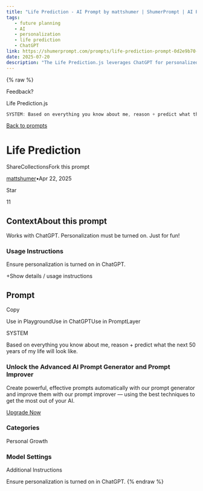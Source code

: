 ```yaml
---
title: "Life Prediction - AI Prompt by mattshumer | ShumerPrompt | AI Prompt Marketplace"
tags:
   - future planning
   - AI
   - personalization
   - life prediction
   - ChatGPT
link: https://shumerprompt.com/prompts/life-prediction-prompt-0d2e9b70-35b8-460c-9ee5-ddbed3bc3041
date: 2025-07-20
description: "The Life Prediction.js leverages ChatGPT for personalized life forecasting over the next 50 years, integrating user-specific data for tailored predictions. This prompt operates under the assumption that personalization features are active, potentially enhancing the accuracy of outcomes. The tool is positioned as a playful exploration of personal growth insights facilitated by AI, illustrating the growing intersection of machine learning and self-improvement. Key implications include the ethical considerations of AI in personal life assessments and the necessity for robust data privacy measures."
---
```

{% raw %}

Feedback?

Life Prediction.js

```typescript syntax-highlighted
SYSTEM: Based on everything you know about me, reason + predict what the next 50 years of my life will look like.
```

[Back to prompts](https://shumerprompt.com/)

# Life Prediction

ShareCollectionsFork this prompt

[mattshumer](https://shumerprompt.com/profile/mattshumer)•Apr 22, 2025

Star

11

## ContextAbout this prompt

Works with ChatGPT. Personalization must be turned on. Just for fun!

### Usage Instructions

Ensure personalization is turned on in ChatGPT.

+Show details / usage instructions

## Prompt

Copy

Use in PlaygroundUse in ChatGPTUse in PromptLayer

SYSTEM

Based on everything you know about me, reason + predict what the next 50 years of my life will look like.

### Unlock the Advanced AI Prompt Generator and Prompt Improver

Create powerful, effective prompts automatically with our prompt generator and improve them with our prompt improver — using the best techniques to get the most out of your AI.

[Upgrade Now](https://shumerprompt.com/upgrade)

### Categories

Personal Growth

### Model Settings

Additional Instructions

Ensure personalization is turned on in ChatGPT.
{% endraw %}

